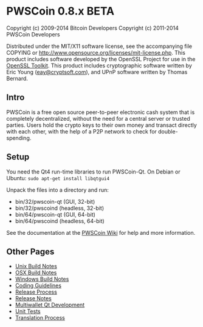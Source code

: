 PWSCoin 0.8.x BETA
====================

Copyright (c) 2009-2014 Bitcoin Developers
Copyright (c) 2011-2014 PWSCoin Developers

Distributed under the MIT/X11 software license, see the accompanying
file COPYING or http://www.opensource.org/licenses/mit-license.php.
This product includes software developed by the OpenSSL Project for use in the [OpenSSL Toolkit](http://www.openssl.org/). This product includes
cryptographic software written by Eric Young ([eay@cryptsoft.com](mailto:eay@cryptsoft.com)), and UPnP software written by Thomas Bernard.


Intro
---------------------
PWSCoin is a free open source peer-to-peer electronic cash system that is
completely decentralized, without the need for a central server or trusted
parties.  Users hold the crypto keys to their own money and transact directly
with each other, with the help of a P2P network to check for double-spending.


Setup
---------------------
You need the Qt4 run-time libraries to run PWSCoin-Qt. On Debian or Ubuntu:
	`sudo apt-get install libqtgui4`

Unpack the files into a directory and run:

- bin/32/pwscoin-qt (GUI, 32-bit)
- bin/32/pwscoind (headless, 32-bit)
- bin/64/pwscoin-qt (GUI, 64-bit)
- bin/64/pwscoind (headless, 64-bit)

See the documentation at the [PWSCoin Wiki](http://pwscoin.info)
for help and more information.


Other Pages
---------------------
- [Unix Build Notes](build-unix.md)
- [OSX Build Notes](build-osx.md)
- [Windows Build Notes](build-msw.md)
- [Coding Guidelines](coding.md)
- [Release Process](release-process.md)
- [Release Notes](release-notes.md)
- [Multiwallet Qt Development](multiwallet-qt.md)
- [Unit Tests](unit-tests.md)
- [Translation Process](translation_process.md)
